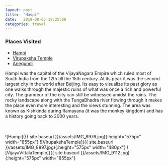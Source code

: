 ```yaml
---
layout: post
title:  "Hampi"
date:   2018-08-05 19:25:00
categories: travel
---
```

<div class="post-sidebar">
    <h3>Places Visited</h3>
    <ul>
    <li><a href="https://en.wikipedia.org/wiki/Hampi" target="_blank">Hampi</a></li>
    <li><a href="https://en.wikipedia.org/wiki/Virupaksha_Temple,_Hampi" target="_blank">Virupaksha Temple</a></li>
    <li><a href="https://en.wikipedia.org/wiki/Anegundi" target="_blank">Anegundi</a></li>
    </ul>
</div>
Hampi was the capital of the VijayaNagara Empire which ruled most of South India from the 12th till the 15th century. At its peak it was the second largest city in the world after Beijing.
Its easy to visualize its past glory as one walks through the majestic ruins of what was once a rich and powerful city. The grandeur of the city can still be witnessed amidst the ruins.
The rocky landscape along with the TungaBhadra river flowing through it makes the place even more interesting and the views stunning.
The area was known as Kishkinda during Ramayana (it was the monkey kingdom) and has a history going back to 2000 years.

<br><br>
![Hampi]({{ site.baseurl }}/assets/IMG_8976.jpg){:height="575px" width="855px"}
![VirupakshaTemple]({{ site.baseurl }}/assets/IMG_8897.jpg){:height="575px" width="480px"}
![VijayaVittalaTemple]({{ site.baseurl }}/assets/IMG_9112.jpg){:height="575px" width="855px"}
<br>

<div id='map' style='width: 725px; height: 400px;'></div>

<script>
var mymap = L.map('map').setView([15.3331898, 76.4589724], 8);

L.tileLayer('https://api.tiles.mapbox.com/v4/{id}/{z}/{x}/{y}.png?access_token={accessToken}', {
    attribution: 'Map data &copy; <a href="http://openstreetmap.org">OpenStreetMap</a> contributors, <a href="http://creativecommons.org/licenses/by-sa/2.0/">CC-BY-SA</a>, Imagery © <a href="http://mapbox.com">Mapbox</a>',
    maxZoom: 18,
    id: 'mapbox.outdoors',
    accessToken: 'pk.eyJ1IjoiemFwYXRhIiwiYSI6ImNpejQ2NmZrbzA0a3MzM280Zm40MjNlamcifQ.F1fnWKHio8oHmzw59V6qgw'
}).addTo(mymap);

var marker = L.marker([15.3331898, 76.4589724]).addTo(mymap);
marker.bindPopup("Hampi");
</script>
